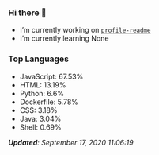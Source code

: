 ### Hi there 👋

<!--
**Robert-96/Robert-96** is a ✨ _special_ ✨ repository because its `README.md` (this file) appears on your GitHub profile.

Here are some ideas to get you started:

- 🔭 I’m currently working on ...
- 🌱 I’m currently learning ...
- 👯 I’m looking to collaborate on ...
- 🤔 I’m looking for help with ...
- 💬 Ask me about ...
- 📫 How to reach me: ...
- 😄 Pronouns: ...
- ⚡ Fun fact: ...
-->

- I’m currently working on [`profile-readme`](https://github.com/Robert-96/profile-readme)
- I’m currently learning None

### Top Languages

* JavaScript: 67.53%
* HTML: 13.19%
* Python: 6.6%
* Dockerfile: 5.78%
* CSS: 3.18%
* Java: 3.04%
* Shell: 0.69%


***Updated**: September 17, 2020 11:06:19*